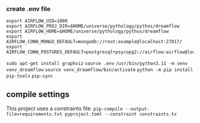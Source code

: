 
### create .env file 
```
export AIRFLOW_UID=1000
export AIRFLOW_PROJ_DIR=$HOME/universe/pythology/pythos/dreamflow
export AIRFLOW_HOME=$HOME/universe/pythology/pythos/dreamflow
export AIRFLOW_CONN_MONGO_DEFAULT=mongodb://root:example@localhost:27017/
export AIRFLOW_CONN_POSTGRES_DEFAULT=postgresql+psycopg2://airflow:airflow@localhost:5432/lore
```

`sudo apt-get install graphviz`
`source .env`
`/usr/bin/python3.11 -m venv venv_dreamflow`
`source venv_dreamflow/bin/activate`
`python -m pip install pip-tools`
`pip-sync`


## compile settings
This project uses a constraints file. 
`pip-compile --output-file=requirements.txt pyproject.toml --constraint constraints.tx`
